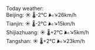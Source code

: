 Today weather:  
Beijing: ☀️   🌡️-2°C 🌬️↘26km/h  
Tianjin: ☀️   🌡️-2°C 🌬️↘15km/h  
Shijiazhuang: ☀️   🌡️+2°C 🌬️↘5km/h  
Tangshan: ☀️   🌡️+2°C 🌬️↘23km/h  
